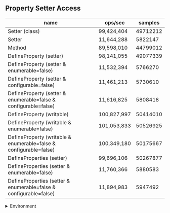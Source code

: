 ## Property Setter Access

|name|ops/sec|samples|
|-|-|-|
|Setter (class)|99,424,404|49712212|
|Setter|11,644,288|5822147|
|Method|89,598,010|44799012|
|DefineProperty (setter)|98,141,055|49077339|
|DefineProperty (setter & enumerable=false)|11,532,394|5766270|
|DefineProperty (setter & configurable=false)|11,461,213|5730610|
|DefineProperty (setter & enumerable=false & configurable=false)|11,616,825|5808418|
|DefineProperty (writable)|100,827,997|50414010|
|DefineProperty (writable & enumerable=false)|101,053,833|50526925|
|DefineProperty (writable & enumerable=false & configurable=false)|100,349,180|50175667|
|DefineProperties (setter)|99,696,106|50267877|
|DefineProperties (setter & enumerable=false)|11,760,366|5880583|
|DefineProperties (setter & enumerable=false & configurable=false)|11,894,983|5947492|


<details>
<summary>Environment</summary>

* __Machine:__ linux x64 | 4 vCPUs | 7.6GB Mem
* __Run:__ Fri Oct 17 2025 16:51:29 GMT+0000 (Coordinated Universal Time)
* __Node:__ `v22.17.1`
</details>

<!--
{"environment":{"platform":"linux","arch":"x64","cpus":4,"totalMemory":7.59783935546875},"benchmarks":[{"name":"Setter (class)","samples":49712212,"opsSec":99424404.51281671},{"name":"Setter","samples":5822147,"opsSec":11644288.014835961},{"name":"Method","samples":44799012,"opsSec":89598010.9186904},{"name":"DefineProperty (setter)","samples":49077339,"opsSec":98141055.43265961},{"name":"DefineProperty (setter & enumerable=false)","samples":5766270,"opsSec":11532394.553439893},{"name":"DefineProperty (setter & configurable=false)","samples":5730610,"opsSec":11461213.467108322},{"name":"DefineProperty (setter & enumerable=false & configurable=false)","samples":5808418,"opsSec":11616825.266053453},{"name":"DefineProperty (writable)","samples":50414010,"opsSec":100827997.41452856},{"name":"DefineProperty (writable & enumerable=false)","samples":50526925,"opsSec":101053833.42717132},{"name":"DefineProperty (writable & enumerable=false & configurable=false)","samples":50175667,"opsSec":100349180.30589227},{"name":"DefineProperties (setter)","samples":50267877,"opsSec":99696106.21533482},{"name":"DefineProperties (setter & enumerable=false)","samples":5880583,"opsSec":11760366.153977135},{"name":"DefineProperties (setter & enumerable=false & configurable=false)","samples":5947492,"opsSec":11894983.167351179}]}-->
